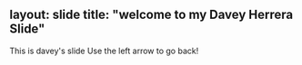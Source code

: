 layout: slide
title: "welcome to my Davey Herrera Slide"
---
This is davey's slide
Use the left arrow to go back!

